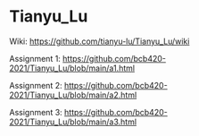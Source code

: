 # Tianyu_Lu

Wiki: https://github.com/tianyu-lu/Tianyu_Lu/wiki  

Assignment 1: https://github.com/bcb420-2021/Tianyu_Lu/blob/main/a1.html  

Assignment 2: https://github.com/bcb420-2021/Tianyu_Lu/blob/main/a2.html  

Assignment 3: https://github.com/bcb420-2021/Tianyu_Lu/blob/main/a3.html
